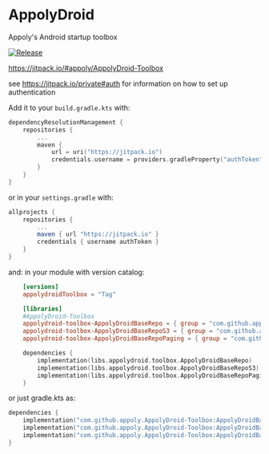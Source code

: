 # AppolyDroid

Appoly's Android startup toolbox

[![Release](https://jitpack.io/v/appoly/AppolyDroid-Toolbox.svg)](https://jitpack.io/#appoly/AppolyDroid-Toolbox)

https://jitpack.io/#appoly/AppolyDroid-Toolbox

see https://jitpack.io/private#auth for information on how to set up authentication

Add it to your `build.gradle.kts` with:
```gradle.kts
dependencyResolutionManagement {
	repositories {
		...
		maven {
			url = uri("https://jitpack.io")
			credentials.username = providers.gradleProperty("authToken").get()
		}
	}
}
```
or in your `settings.gradle` with:
```gradle
allprojects {
    repositories {
        ...
        maven { url "https://jitpack.io" }
        credentials { username authToken }
    }
}
```

and: in your module with version catalog:
```toml
    [versions]
    appolydroidToolbox = "Tag"

    [libraries]
    #AppolyDroid-Toolbox
    appolydroid-toolbox-AppolyDroidBaseRepo = { group = "com.github.appoly.AppolyDroid-Toolbox", name = "AppolyDroidBaseRepo", version.ref = "appolydroidToolbox" }
    appolydroid-toolbox-AppolyDroidBaseRepoS3 = { group = "com.github.appoly.AppolyDroid-Toolbox", name = "AppolyDroidBaseRepoS3", version.ref = "appolydroidToolbox" }
    appolydroid-toolbox-AppolyDroidBaseRepoPaging = { group = "com.github.appoly.AppolyDroid-Toolbox", name = "AppolyDroidBaseRepoPaging", version.ref = "appolydroidToolbox" }
```
```gradle.kts
    dependencies {
        implementation(libs.appolydroid.toolbox.AppolyDroidBaseRepo)
        implementation(libs.appolydroid.toolbox.AppolyDroidBaseRepoS3)
        implementation(libs.appolydroid.toolbox.AppolyDroidBaseRepoPaging)
    }
```
or just gradle.kts as:
```gradle.kts
dependencies {
    implementation("com.github.appoly.AppolyDroid-Toolbox:AppolyDroidBaseRepo:Tag")
    implementation("com.github.appoly.AppolyDroid-Toolbox:AppolyDroidBaseRepoS3:Tag")
    implementation("com.github.appoly.AppolyDroid-Toolbox:AppolyDroidBaseRepoPaging:Tag")
}
```